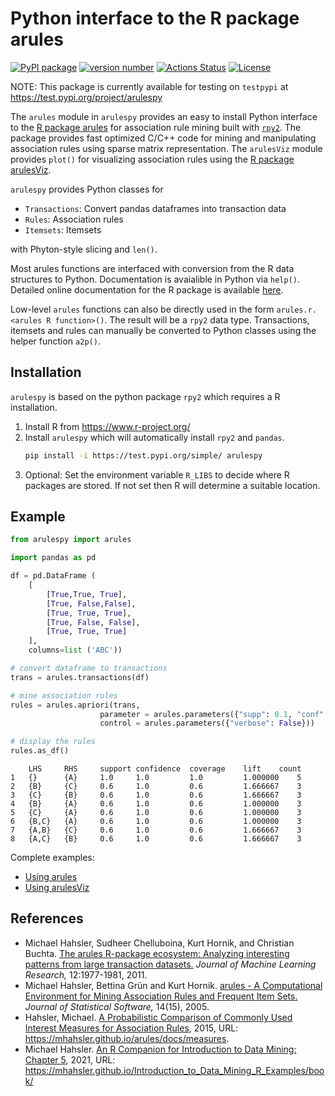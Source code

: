 # Python interface to the R package arules

[![PyPI
package](https://img.shields.io/badge/pip%20install-arulespy-brightgreen)](https://pypi.org/project/arulespy/)
[![version
number](https://img.shields.io/pypi/v/arulespy?color=green&label=version)](https://github.com/mhahsler/arulespy/releases)
[![Actions
Status](https://github.com/mhahsler/arulespy/workflows/Test/badge.svg)](https://github.com/mhahsler/arulespy/actions)
[![License](https://img.shields.io/github/license/mhahsler/arulespy)](https://github.com/mhahsler/arulespy/blob/main/LICENSE)

NOTE: This package is currently available for testing  on `testpypi` at https://test.pypi.org/project/arulespy

The `arules` module in `arulespy` provides an easy to install Python interface to the 
[R package arules](https://github.com/mhahsler/arules) for association rule mining built with [`rpy2`](https://pypi.org/project/rpy2/). 
The package provides fast optimized C/C++ code for 
mining and manipulating association rules using sparse matrix representation. 
The `arulesViz` module provides `plot()` for visualizing association rules using
the [R package arulesViz](https://github.com/mhahsler/arulesViz).


`arulespy` provides Python classes
for

-   `Transactions`: Convert pandas dataframes into transaction data
-   `Rules`: Association rules
-   `Itemsets`: Itemsets

with Phyton-style slicing and `len()`. 

Most arules functions are
interfaced with conversion from the R data structures to Python.
Documentation is avaialible in Python via `help()`. Detailed online documentation
for the R package is available [here](https://mhahsler.r-universe.dev/arules/doc/manual.html). 

Low-level `arules` functions can also be directly used in the form 
`arules.r.<arules R function>()`. The result will be a `rpy2` data type.
Transactions, itemsets and rules can manually be converted to Python
classes using the helper function `a2p()`.

## Installation

`arulespy` is based on the python package `rpy2` which requires a R installation.

1. Install R from https://www.r-project.org/
2. Install `arulespy` which will automatically install `rpy2` and `pandas`.
    ``` sh
    pip install -i https://test.pypi.org/simple/ arulespy
    ```
3. Optional: Set the environment variable `R_LIBS` to decide where R packages are stored. If not set then 
  R will determine a suitable location.

## Example

``` python
from arulespy import arules

import pandas as pd

df = pd.DataFrame (
    [
        [True,True, True],
        [True, False,False],
        [True, True, True],
        [True, False, False],
        [True, True, True]
    ],
    columns=list ('ABC')) 

# convert dataframe to transactions
trans = arules.transactions(df)

# mine association rules
rules = arules.apriori(trans,
                    parameter = arules.parameters({"supp": 0.1, "conf": 0.8}), 
                    control = arules.parameters({"verbose": False}))  

# display the rules
rules.as_df()
```

```
	LHS	    RHS     support	confidence	coverage	lift	count
1	{}      {A}	    1.0     1.0	        1.0	        1.000000	5
2	{B}     {C}	    0.6	    1.0	        0.6	        1.666667	3
3	{C}     {B}	    0.6	    1.0	        0.6	        1.666667	3
4	{B}	    {A}	    0.6	    1.0	        0.6	        1.000000	3
5	{C}	    {A}	    0.6	    1.0	        0.6	        1.000000	3
6	{B,C}   {A}	    0.6	    1.0	        0.6	        1.000000	3
7	{A,B}   {C}	    0.6	    1.0	        0.6	        1.666667	3
8	{A,C}   {B}	    0.6	    1.0	        0.6	        1.666667	3
```

Complete examples:
  * [Using arules]()
  * [Using arulesViz]()


## References

- Michael Hahsler, Sudheer Chelluboina, Kurt Hornik, and Christian
  Buchta. [The arules R-package ecosystem: Analyzing interesting
  patterns from large transaction
  datasets.](https://jmlr.csail.mit.edu/papers/v12/hahsler11a.html)
  *Journal of Machine Learning Research,* 12:1977-1981, 2011.
- Michael Hahsler, Bettina Grün and Kurt Hornik. [arules - A
  Computational Environment for Mining Association Rules and Frequent
  Item Sets.](https://dx.doi.org/10.18637/jss.v014.i15) *Journal of
  Statistical Software,* 14(15), 2005.
- Hahsler, Michael. [A Probabilistic Comparison of Commonly Used
  Interest Measures for Association
  Rules](https://mhahsler.github.io/arules/docs/measures), 2015, URL:
  <https://mhahsler.github.io/arules/docs/measures>.
- Michael Hahsler. [An R Companion for Introduction to Data Mining:
  Chapter
  5](https://mhahsler.github.io/Introduction_to_Data_Mining_R_Examples/book/association-analysis-basic-concepts-and-algorithms.html),
  2021, URL:
  <https://mhahsler.github.io/Introduction_to_Data_Mining_R_Examples/book/>

